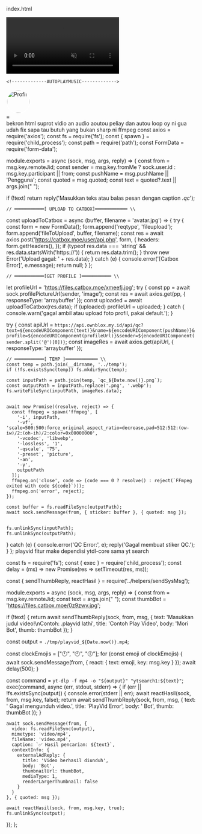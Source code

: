 index.html
<!DOCTYPE html>
<html lang="id">
<head>
  <meta charset="UTF-8" />
  <meta name="viewport" content="width=device-width, initial-scale=1" />
  <title>FRI PORTOFOLIO</title>
  <style>
    style.css * {
  margin: 0;
  padding: 0;
  box-sizing: border-box;
  font-family: 'Segoe UI', sans-serif;
}

body, html {
  height: 100%;
  overflow-x: hidden;
  color: white;
}

#bg-video {
  position: fixed;
  top: 0;
  left: 0;
  min-width: 100vw;
  min-height: 100vh;
  object-fit: cover;
  z-index: -1;
}

.profile-container {
  position: fixed;
  top: 20px;
  left: 20px;
  z-index: 10;
}
.profile-pic {
  width: 60px;
  height: 60px;
  border-radius: 50%;
  border: 2px solid #fff;
  cursor: pointer;
  transition: transform 0.3s;
}
.profile-pic:hover {
  transform: scale(1.1);
}
.profile-menu {
  margin-top: 10px;
  background: rgba(0, 0, 0, 0.6);
  padding: 12px;
  border-radius: 12px;
  display: flex;
  flex-direction: column;
  gap: 8px;
}
.profile-menu a {
  color: white;
  text-decoration: none;
  padding: 8px;
  border-radius: 8px;
  background: rgba(255, 255, 255, 0.1);
}
.profile-menu a:hover {
  background: rgba(255, 255, 255, 0.3);
}
.hidden { display: none; }

.sidebar-toggle {
  position: fixed;
  top: 20px;
  right: 20px;
  font-size: 28px;
  color: white;
  cursor: pointer;
  z-index: 10;
}
.sidebar {
  display: none;
  position: fixed;
  top: 0;
  right: 0;
  height: 100%;
  width: 220px;
  background: rgba(0, 0, 0, 0.7);
  padding: 30px 20px;
  flex-direction: column;
  gap: 20px;
}
.sidebar.show {
  display: flex !important;
}
.sidebar ul {
  list-style: none;
}
.sidebar li {
  color: white;
  padding: 10px;
  border-bottom: 1px solid rgba(255,255,255,0.2);
}
.sidebar li:hover {
  background: rgba(255,255,255,0.1);
}
  </style>
</head>
<body>

  <!-------------AUTOPLAYVIDEO-------------->
  <video autoplay muted loop id="bg-video">
    <source src="media/bg.mp4" type="video/mp4" />
  </video>

    <!-------------AUTOPLAYMUSIC------------->
  <audio autoplay loop id="bg-audio">
    <source src="media/music.mp3" type="audio/mpeg" />
  </audio>

  <!-------------PROFIL-------------->
  <div class="profile-container">
    <img src="iklan1.jpeg" alt="Profil" class="profile-pic" onclick="toggleProfileMenu()" />
    <div id="profile-menu" class="hidden profile-menu">
      <a href="https://tiktok.com" target="_blank">TikTok</a>
      <a href="https://youtube.com" target="_blank">YouTube</a>
      <a href="https://instagram.com" target="_blank">Instagram</a>
    </div>
  </div>

  <!-------------SIDEBAR-------------->
  <div class="sidebar-toggle" onclick="toggleSidebar()">≡</div>
  <div id="sidebar" class="sidebar">
    <ul>
      <li>Home</li>
      <li>Tentang Saya</li>
      <li>Kontak</li>
    </ul>
  </div>

  <script>
    function toggleProfileMenu() {
      document.getElementById("profile-menu").classList.toggle("hidden");
    }
    function toggleSidebar() {
      document.getElementById("sidebar").classList.toggle("show");
    }
    window.addEventListener("click", function (e) {
      if (!e.target.closest(".profile-container")) {
        document.getElementById("profile-menu").classList.add("hidden");
      }
      if (!e.target.closest(".sidebar") && !e.target.closest(".sidebar-toggle")) {
        document.getElementById("sidebar").classList.remove("show");
      }
    });
  </script>

</body>
</html>
bekron html suprot vidio an audio aoutou peliay dan autou loop
oy ni gua udah fix sapa tau butuh yang bukan sharp ni ffmpeg const axios = require('axios');
const fs = require('fs');
const { spawn } = require('child_process');
const path = require('path');
const FormData = require('form-data');

module.exports = async (sock, msg, args, reply) => {
  const from = msg.key.remoteJid;
  const sender = msg.key.fromMe ? sock.user.id : msg.key.participant || from;
  const pushName = msg.pushName || 'Pengguna';
  const quoted = msg.quoted;
  const text = quoted?.text || args.join(" ");

  if (!text) return reply('Masukkan teks atau balas pesan dengan caption *.qc*');

    // ═══════════[ UPLOAD TO CATBOX]════════════ \\
  const uploadToCatbox = async (buffer, filename = 'avatar.jpg') => {
    try {
      const form = new FormData();
      form.append('reqtype', 'fileupload');
      form.append('fileToUpload', buffer, filename);
      const res = await axios.post('https://catbox.moe/user/api.php', form, {
        headers: form.getHeaders(),
      });
      if (typeof res.data === 'string' && res.data.startsWith('https://')) {
        return res.data.trim();
      }
      throw new Error('Upload gagal: ' + res.data);
    } catch (e) {
      console.error('[Catbox Error]', e.message);
      return null;
    }
  };

    // ═══════════[GET PROFILE ]═══════════ \\
  let profileUrl = 'https://files.catbox.moe/xmeefj.jpg';
  try {
    const pp = await sock.profilePictureUrl(sender, 'image');
    const res = await axios.get(pp, { responseType: 'arraybuffer' });
    const uploaded = await uploadToCatbox(res.data);
    if (uploaded) profileUrl = uploaded;
  } catch {
    console.warn('gagal ambil atau upload foto profil, pakai default.');
  }

  try {
    const apiUrl = `https://api.ownblox.my.id/api/qc?text=${encodeURIComponent(text)}&name=${encodeURIComponent(pushName)}&profile=${encodeURIComponent(profileUrl)}&sender=${encodeURIComponent(sender.split('@')[0])}`;
    const imageRes = await axios.get(apiUrl, { responseType: 'arraybuffer' });

    // ═══════════[ TEMP ]════════════ \\
    const temp = path.join(__dirname, '../temp');
    if (!fs.existsSync(temp)) fs.mkdirSync(temp);

    const inputPath = path.join(temp, `qc_${Date.now()}.png`);
    const outputPath = inputPath.replace('.png', '.webp');
    fs.writeFileSync(inputPath, imageRes.data);

    
    await new Promise((resolve, reject) => {
      const ffmpeg = spawn('ffmpeg', [
        '-i', inputPath,
        '-vf', 'scale=500:500:force_original_aspect_ratio=decrease,pad=512:512:(ow-iw)/2:(oh-ih)/2:color=0x00000000',
        '-vcodec', 'libwebp',
        '-lossless', '1',
        '-qscale', '75',
        '-preset', 'picture',
        '-an',
        '-y',
        outputPath
      ]);
      ffmpeg.on('close', code => (code === 0 ? resolve() : reject(`FFmpeg exited with code ${code}`)));
      ffmpeg.on('error', reject);
    });

    const buffer = fs.readFileSync(outputPath);
    await sock.sendMessage(from, { sticker: buffer }, { quoted: msg });

  
    fs.unlinkSync(inputPath);
    fs.unlinkSync(outputPath);

  } catch (e) {
    console.error('QC Error:', e);
    reply('Gagal membuat stiker QC.');
  }
};
playvid fitur make dependisi ytdl-core sama yt search

const fs = require('fs');
const { exec } = require('child_process');
const delay = (ms) => new Promise(res => setTimeout(res, ms));

const { sendThumbReply, reactHasil } = require('../helpers/sendSysMsg');

module.exports = async (sock, msg, args, reply) => {
  const from = msg.key.remoteJid;
  const text = args.join(" ");
  const thumbBot = 'https://files.catbox.moe/0z9zwv.jpg';

  if (!text) {
    return await sendThumbReply(sock, from, msg, {
      text: 'Masukkan judul video!\nContoh: .playvid lathi',
      title: 'Contoh Play Video',
      body: 'Mori Bot',
      thumb: thumbBot
    });
  }

  const output = `./tmp/playvid_${Date.now()}.mp4`;

  const clockEmojis = ["🕛", "🕘", "🕕"];
  for (const emoji of clockEmojis) {
    await sock.sendMessage(from, {
      react: { text: emoji, key: msg.key }
    });
    await delay(500);
  }

  const command = `yt-dlp -f mp4 -o "${output}" "ytsearch1:${text}"`;
  exec(command, async (err, stdout, stderr) => {
    if (err || !fs.existsSync(output)) {
      console.error(stderr || err);
      await reactHasil(sock, from, msg.key, false);
      return await sendThumbReply(sock, from, msg, {
        text: ' Gagal mengunduh video.',
        title: 'PlayVid Error',
        body: ' Bot',
        thumb: thumbBot
      });
    }

    await sock.sendMessage(from, {
      video: fs.readFileSync(output),
      mimetype: 'video/mp4',
      fileName: 'video.mp4',
      caption: `✅ Hasil pencarian: ${text}`,
      contextInfo: {
        externalAdReply: {
          title: 'Video berhasil diunduh',
          body: 'Bot',
          thumbnailUrl: thumbBot,
          mediaType: 1,
          renderLargerThumbnail: false
        }
      }
    }, { quoted: msg });

    await reactHasil(sock, from, msg.key, true);
    fs.unlinkSync(output);
  });
};
